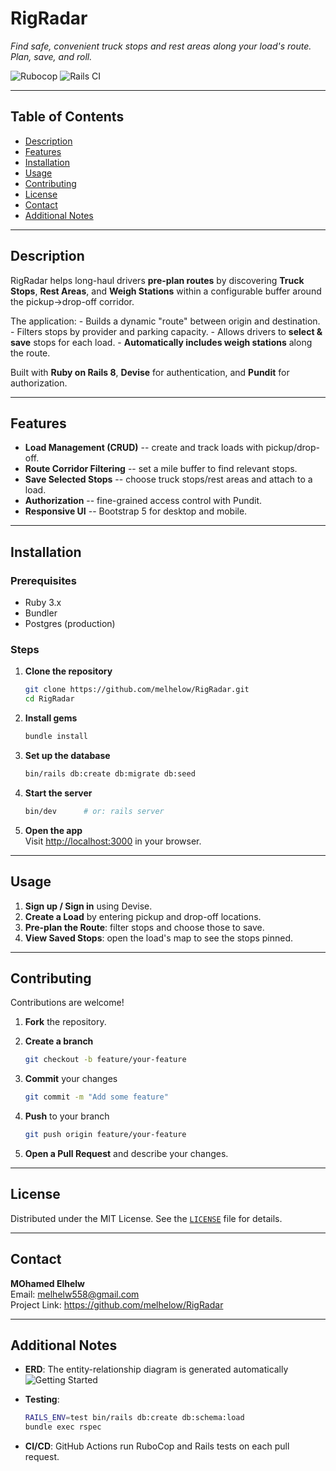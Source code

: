 # RigRadar

*Find safe, convenient truck stops and rest areas along your load's
route. Plan, save, and roll.*

![Rubocop](https://github.com/melhelow/RigRadar/actions/workflows/rubocop.yml/badge.svg?branch=main)
![Rails
CI](https://github.com/melhelow/RigRadar/actions/workflows/rails.yml/badge.svg?branch=main)

------------------------------------------------------------------------

## Table of Contents

-   [Description](#description)
-   [Features](#features)
-   [Installation](#installation)
-   [Usage](#usage)
-   [Contributing](#contributing)
-   [License](#license)
-   [Contact](#contact)
-   [Additional Notes](#additional-notes)

------------------------------------------------------------------------

## Description

RigRadar helps long-haul drivers **pre-plan routes** by discovering
**Truck Stops**, **Rest Areas**, and **Weigh Stations** within a
configurable buffer around the pickup→drop-off corridor.

The application: - Builds a dynamic "route" between origin and
destination. - Filters stops by provider and parking capacity. - Allows
drivers to **select & save** stops for each load. - **Automatically
includes weigh stations** along the route.

Built with **Ruby on Rails 8**, **Devise** for authentication, and
**Pundit** for authorization.

------------------------------------------------------------------------

## Features

-   **Load Management (CRUD)** -- create and track loads with
    pickup/drop-off.
-   **Route Corridor Filtering** -- set a mile buffer to find relevant
    stops.
-   **Save Selected Stops** -- choose truck stops/rest areas and attach
    to a load.
-   **Authorization** -- fine-grained access control with Pundit.
-   **Responsive UI** -- Bootstrap 5 for desktop and mobile.

------------------------------------------------------------------------

## Installation

### Prerequisites

-   Ruby 3.x
-   Bundler
-   Postgres (production)

### Steps

1.  **Clone the repository**

    ``` bash
    git clone https://github.com/melhelow/RigRadar.git
    cd RigRadar
    ```

2.  **Install gems**

    ``` bash
    bundle install
    ```

3.  **Set up the database**

    ``` bash
    bin/rails db:create db:migrate db:seed
    ```

4.  **Start the server**

    ``` bash
    bin/dev      # or: rails server
    ```

5.  **Open the app**\
    Visit <http://localhost:3000> in your browser.

------------------------------------------------------------------------

## Usage

1.  **Sign up / Sign in** using Devise.
2.  **Create a Load** by entering pickup and drop-off locations.
3.  **Pre-plan the Route**: filter stops and choose those to save.
4.  **View Saved Stops**: open the load's map to see the stops pinned.

------------------------------------------------------------------------

## Contributing

Contributions are welcome!

1.  **Fork** the repository.

2.  **Create a branch**

    ``` bash
    git checkout -b feature/your-feature
    ```

3.  **Commit** your changes

    ``` bash
    git commit -m "Add some feature"
    ```

4.  **Push** to your branch

    ``` bash
    git push origin feature/your-feature
    ```

5.  **Open a Pull Request** and describe your changes.

------------------------------------------------------------------------

## License

Distributed under the MIT License. See the [`LICENSE`](LICENSE.txt) file
for details.

------------------------------------------------------------------------

## Contact

**MOhamed Elhelw**\
Email: <melhelw558@gmail.com>\
Project Link: <https://github.com/melhelow/RigRadar>

------------------------------------------------------------------------

## Additional Notes

-   **ERD**: The entity-relationship diagram is generated automatically
    ![Getting Started](.app/assets/images/erd.png)

-   **Testing**:

    ``` bash
    RAILS_ENV=test bin/rails db:create db:schema:load
    bundle exec rspec
    ```

-   **CI/CD**: GitHub Actions run RuboCop and Rails tests on each pull
    request.
